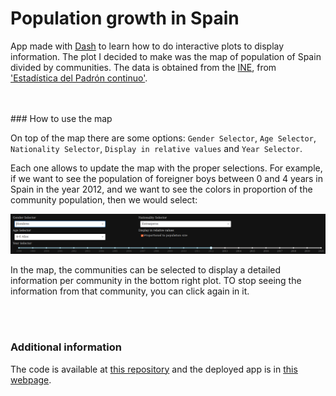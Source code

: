 # Population growth in Spain

App made with [Dash](https://dash.plotly.com/) to learn how to do interactive plots to display information. The plot I decided to make was the map of population of Spain divided by communities. The data is obtained from the [INE](https://www.ine.es/index.htm), from ['Estadística del Padrón continuo']("https://www.ine.es/dyngs/INEbase/es/operacion.htm?c=Estadistica_C&cid=1254736177012&menu=ultiDatos&idp=1254734710990#).

<br>
<br>
### How to use the map

On top of the map there are some options: `Gender Selector`, `Age Selector`, `Nationality Selector`, `Display in relative values` and `Year Selector`.

Each one allows to update the map with the proper selections. For example, if we want to see the population of foreigner boys between 0 and 4 years in Spain in the year 2012, and we want to see the colors in proportion of the community population, then we would select:

![Selector image](images/selector.png)

In the map, the communities can be selected to display a detailed information per community in the bottom right plot. TO stop seeing the information from that community, you can click again in it.

<br>
<br>

### Additional information

The code is available at [this repository]() and the deployed app is in [this webpage]().
